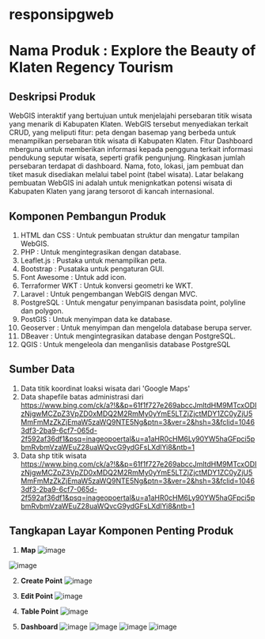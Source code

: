 # responsipgweb

# Nama Produk :  Explore the Beauty of Klaten Regency Tourism


## Deskripsi Produk

WebGIS interaktif yang bertujuan untuk menjelajahi persebaran titik wisata yang menarik di Kabupaten Klaten. WebGIS tersebut menyediakan terkait CRUD, yang meliputi fitur: peta dengan basemap yang berbeda untuk menampilkan persebaran titik wisata di Kabupaten Klaten. Fitur Dashboard mberguna untuk memberikan informasi kepada pengguna terkait informasi pendukung seputar wisata, seperti grafik pengunjung. Ringkasan jumlah persebaran terdapat di dashboard. Nama, foto, lokasi, jam pembuat dan tiket masuk disediakan melalui tabel point (tabel wisata). Latar belakang pembuatan WebGIS ini adalah untuk menignkatkan potensi wisata di Kabupaten Klaten yang jarang tersorot di kancah internasional.

## Komponen Pembangun Produk

1.	HTML dan CSS : Untuk pembuatan struktur dan mengatur tampilan WebGIS. 
2.	PHP : Untuk mengintegrasikan dengan database.
3.	Leaflet.js : Pustaka untuk menampilkan peta.
4.	Bootstrap : Pusataka untuk pengaturan GUI.
5.	Font Awesome : Untuk add icon.
6.	Terraformer WKT : Untuk konversi geometri ke WKT.
7.	Laravel : Untuk pengembangan WebGIS dengan MVC.
8.	PostgreSQL : Untuk mengatur penyimpanan basisdata point, polyline dan polygon. 
9.	PostGIS : Untuk menyimpan data ke database.
10.	Geoserver : Untuk menyimpan dan mengelola database berupa server.
11.	DBeaver : Untuk mengintegrasikan database dengan PostgreSQL.
12.	QGIS : Untuk mengeleola dan menganlisis database PostgreSQL



## Sumber Data
1.	Data titik koordinat loaksi wisata dari 'Google Maps'
2.	Data shapefile batas administrasi dari https://www.bing.com/ck/a?!&&p=61f1f727e269abccJmltdHM9MTcxODIzNjgwMCZpZ3VpZD0xMDQ2M2RmMy0yYmE5LTZjZjctMDY1ZC0yZjU5MmFmMzZkZjEmaW5zaWQ9NTE5Ng&ptn=3&ver=2&hsh=3&fclid=10463df3-2ba9-6cf7-065d-2f592af36df1&psq=inageopoertal&u=a1aHR0cHM6Ly90YW5haGFpci5pbmRvbmVzaWEuZ28uaWQvcG9ydGFsLXdlYi8&ntb=1
3.	Data shp titik wisata https://www.bing.com/ck/a?!&&p=61f1f727e269abccJmltdHM9MTcxODIzNjgwMCZpZ3VpZD0xMDQ2M2RmMy0yYmE5LTZjZjctMDY1ZC0yZjU5MmFmMzZkZjEmaW5zaWQ9NTE5Ng&ptn=3&ver=2&hsh=3&fclid=10463df3-2ba9-6cf7-065d-2f592af36df1&psq=inageopoertal&u=a1aHR0cHM6Ly90YW5haGFpci5pbmRvbmVzaWEuZ28uaWQvcG9ydGFsLXdlYi8&ntb=1


## Tangkapan Layar Komponen Penting Produk
1. **Map**
![image](https://github.com/devintaina9/responsi_pgwl_devinta/assets/142877389/60219e49-f27e-48eb-b18c-c13f22be767c)

![image](https://github.com/devintaina9/responsi_pgwl_devinta/assets/142877389/2c4750d4-3910-477b-afe6-c8675b02ed6e)


2. **Create Point**
![image](https://github.com/devintaina9/responsi_pgwl_devinta/assets/142877389/ea65cad5-9d51-4564-b8b9-3827f4d0a15e)


3. **Edit Point**
![image](https://github.com/devintaina9/responsi_pgwl_devinta/assets/142877389/023414b2-263e-4d7a-afc4-9ade886c79d4)


4. **Table Point**
![image](https://github.com/devintaina9/responsi_pgwl_devinta/assets/142877389/81cf772a-dfa2-406e-854d-0036772d479b)


5. **Dashboard**
![image](https://github.com/devintaina9/responsi_pgwl_devinta/assets/142877389/296fccc4-8129-4b32-bc1d-b3df7042d87b)
![image](https://github.com/devintaina9/responsi_pgwl_devinta/assets/142877389/4d5a6fbd-8276-41a2-b6fc-a276a11f273f)
![image](https://github.com/devintaina9/responsi_pgwl_devinta/assets/142877389/62771b1e-8d88-4aeb-aff6-fdd82e86cfa6)
![image](https://github.com/devintaina9/responsi_pgwl_devinta/assets/142877389/566090eb-51ba-43a5-bed9-242fe6aa54a5)


